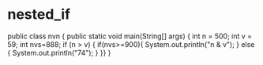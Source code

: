 # nested_if
public class nvn {     public static void main(String[] args) {         int n = 500;         int v = 59;         int nvs=888;         if (n > v) {             if(nvs>=900){             System.out.println("n &amp; v");         } else {             System.out.println("74");         }     }} }
